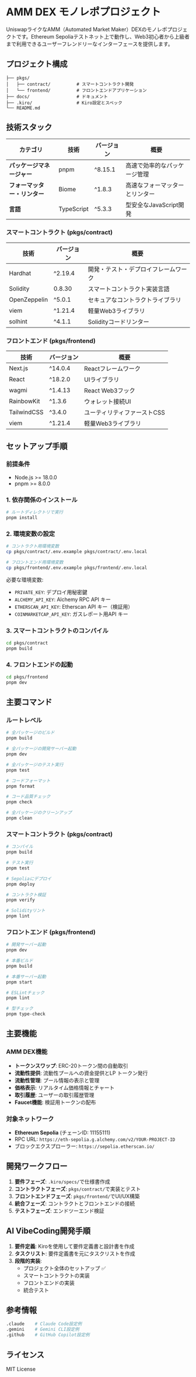 # AMM DEX モノレポプロジェクト

UniswapライクなAMM（Automated Market Maker）DEXのモノレポプロジェクトです。Ethereum Sepoliaテストネット上で動作し、Web3初心者から上級者まで利用できるユーザーフレンドリーなインターフェースを提供します。

## プロジェクト構成

```
├── pkgs/
│   ├── contract/          # スマートコントラクト開発
│   └── frontend/          # フロントエンドアプリケーション
├── docs/                  # ドキュメント
├── .kiro/                 # Kiro設定とスペック
└── README.md
```

## 技術スタック

| カテゴリ | 技術 | バージョン | 概要 |
|---------|------|-----------|------|
| **パッケージマネージャー** | pnpm | ^8.15.1 | 高速で効率的なパッケージ管理 |
| **フォーマッター・リンター** | Biome | ^1.8.3 | 高速なフォーマッターとリンター |
| **言語** | TypeScript | ^5.3.3 | 型安全なJavaScript開発 |

### スマートコントラクト (pkgs/contract)

| 技術 | バージョン | 概要 |
|------|-----------|------|
| Hardhat | ^2.19.4 | 開発・テスト・デプロイフレームワーク |
| Solidity | 0.8.30 | スマートコントラクト実装言語 |
| OpenZeppelin | ^5.0.1 | セキュアなコントラクトライブラリ |
| viem | ^1.21.4 | 軽量Web3ライブラリ |
| solhint | ^4.1.1 | Solidityコードリンター |

### フロントエンド (pkgs/frontend)

| 技術 | バージョン | 概要 |
|------|-----------|------|
| Next.js | ^14.0.4 | Reactフレームワーク |
| React | ^18.2.0 | UIライブラリ |
| wagmi | ^1.4.13 | React Web3フック |
| RainbowKit | ^1.3.6 | ウォレット接続UI |
| TailwindCSS | ^3.4.0 | ユーティリティファーストCSS |
| viem | ^1.21.4 | 軽量Web3ライブラリ |

## セットアップ手順

### 前提条件

- Node.js >= 18.0.0
- pnpm >= 8.0.0

### 1. 依存関係のインストール

```bash
# ルートディレクトリで実行
pnpm install
```

### 2. 環境変数の設定

```bash
# コントラクト用環境変数
cp pkgs/contract/.env.example pkgs/contract/.env.local

# フロントエンド用環境変数  
cp pkgs/frontend/.env.example pkgs/frontend/.env.local
```

必要な環境変数:
- `PRIVATE_KEY`: デプロイ用秘密鍵
- `ALCHEMY_API_KEY`: Alchemy RPC API キー
- `ETHERSCAN_API_KEY`: Etherscan API キー（検証用）
- `COINMARKETCAP_API_KEY`: ガスレポート用API キー

### 3. スマートコントラクトのコンパイル

```bash
cd pkgs/contract
pnpm build
```

### 4. フロントエンドの起動

```bash
cd pkgs/frontend  
pnpm dev
```

## 主要コマンド

### ルートレベル

```bash
# 全パッケージのビルド
pnpm build

# 全パッケージの開発サーバー起動
pnpm dev

# 全パッケージのテスト実行
pnpm test

# コードフォーマット
pnpm format

# コード品質チェック
pnpm check

# 全パッケージのクリーンアップ
pnpm clean
```

### スマートコントラクト (pkgs/contract)

```bash
# コンパイル
pnpm build

# テスト実行
pnpm test

# Sepoliaにデプロイ
pnpm deploy

# コントラクト検証
pnpm verify

# Solidityリント
pnpm lint
```

### フロントエンド (pkgs/frontend)

```bash
# 開発サーバー起動
pnpm dev

# 本番ビルド
pnpm build

# 本番サーバー起動
pnpm start

# ESLintチェック
pnpm lint

# 型チェック
pnpm type-check
```

## 主要機能

### AMM DEX機能
- **トークンスワップ**: ERC-20トークン間の自動取引
- **流動性提供**: 流動性プールへの資金提供とLP トークン発行
- **流動性管理**: プール情報の表示と管理
- **価格表示**: リアルタイム価格情報とチャート
- **取引履歴**: ユーザーの取引履歴管理
- **Faucet機能**: 検証用トークンの配布

### 対象ネットワーク
- **Ethereum Sepolia** (チェーンID: 11155111)
- RPC URL: `https://eth-sepolia.g.alchemy.com/v2/YOUR-PROJECT-ID`
- ブロックエクスプローラー: `https://sepolia.etherscan.io/`

## 開発ワークフロー

1. **要件フェーズ**: `.kiro/specs/`で仕様書作成
2. **コントラクトフェーズ**: `pkgs/contract/`で実装とテスト
3. **フロントエンドフェーズ**: `pkgs/frontend/`でUI/UX構築
4. **統合フェーズ**: コントラクトとフロントエンドの接続
5. **テストフェーズ**: エンドツーエンド検証

## AI VibeCoding開発手順

1. **要件定義**: Kiroを使用して要件定義書と設計書を作成
2. **タスクリスト**: 要件定義書を元にタスクリストを作成
3. **段階的実装**: 
   - プロジェクト全体のセットアップ ✅
   - スマートコントラクトの実装
   - フロントエンドの実装
   - 統合テスト

## 参考情報

```bash
.claude    # Claude Code設定例
.gemini    # Gemini CLI設定例  
.github    # GitHub Copilot設定例
```

## ライセンス

MIT License